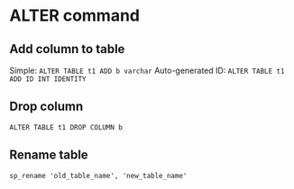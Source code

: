 # ALTER command

## Add column to table
Simple:
`ALTER TABLE t1 ADD b varchar`
Auto-generated ID:
`ALTER TABLE t1 ADD ID INT IDENTITY`

## Drop column
`ALTER TABLE t1 DROP COLUMN b`

## Rename table
`sp_rename 'old_table_name', 'new_table_name'`
